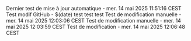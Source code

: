 Dernier test de mise à jour automatique - mer. 14 mai 2025 11:51:16 CEST
Test modif GitHub - $(date)
test test test
Test de modification manuelle - mer. 14 mai 2025 12:03:06 CEST
Test de modification manuelle - mer. 14 mai 2025 12:03:59 CEST
Test de modification - mer. 14 mai 2025 12:06:48 CEST
